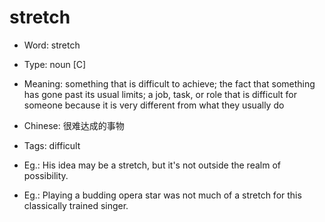 # stretch

- Word: stretch

- Type: noun [C]
- Meaning: something that is difficult to achieve; the fact that something has gone past its usual limits; a job, task, or role that is difficult for someone because it is very different from what they usually do
- Chinese: 很难达成的事物
- Tags: difficult
- Eg.: His idea may be a stretch, but it's not outside the realm of possibility.
- Eg.: Playing a budding opera star was not much of a stretch for this classically trained singer.

